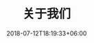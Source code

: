 ---
title: "关于我们"
date: 2018-07-12T18:19:33+06:00
heading : "兴如包装深耕纸箱行业多年，致力于包装产品的品质体现和价值创造，我们凭借专业的设计理念和创新精神，满足各类用户的包装需求，提供专业的包装定制化方案。"
description : "兴如包装成立于2003年，位于如皋经济开发区镇南居委会16组，公司占地面积为10000平方米，其中生产及办公用房9500平方米。我们拥有国内专业的纸箱流水线、高速印刷机6台和全电脑印刷开轧机、轧盒、粘合、装订、电脑刻版等一系列纸箱、纸盒生产设备。 "
expertise_title: "特色产品"
expertise_sectors: ["瓦楞纸箱（三层、五层、七层）", "纸板", "纸盒"]
---